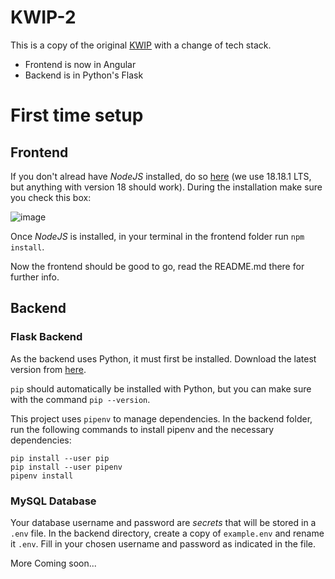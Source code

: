 # KWIP-2

This is a copy of the original [KWIP](https://github.com/KMNR/KWIP) with a change of tech stack.

- Frontend is now in Angular
- Backend is in Python's Flask

# First time setup

## Frontend

If you don't alread have _NodeJS_ installed, do so [here](https://nodejs.org/en) (we use 18.18.1 LTS, but anything with version 18 should work). During the installation make sure you check this box:

![image](https://github.com/KMNR/KWIP-2/assets/69428664/6e0dd2b5-0d8c-4416-a180-56b3e985394a)

Once _NodeJS_ is installed, in your terminal in the frontend folder run `npm install`.

Now the frontend should be good to go, read the README.md there for further info.

## Backend

### Flask Backend

As the backend uses Python, it must first be installed. Download the latest version from [here](https://www.python.org/downloads/).

`pip` should automatically be installed with Python, but you can make sure with the command `pip --version`.

This project uses `pipenv` to manage dependencies. In the backend folder, run the following commands to install pipenv and the necessary dependencies:

```
pip install --user pip
pip install --user pipenv
pipenv install
```

### MySQL Database

Your database username and password are _secrets_ that will be stored in a `.env` file. In the backend directory, create a copy of `example.env` and rename it `.env`. Fill in your chosen username and password as indicated in the file.

More Coming soon...

